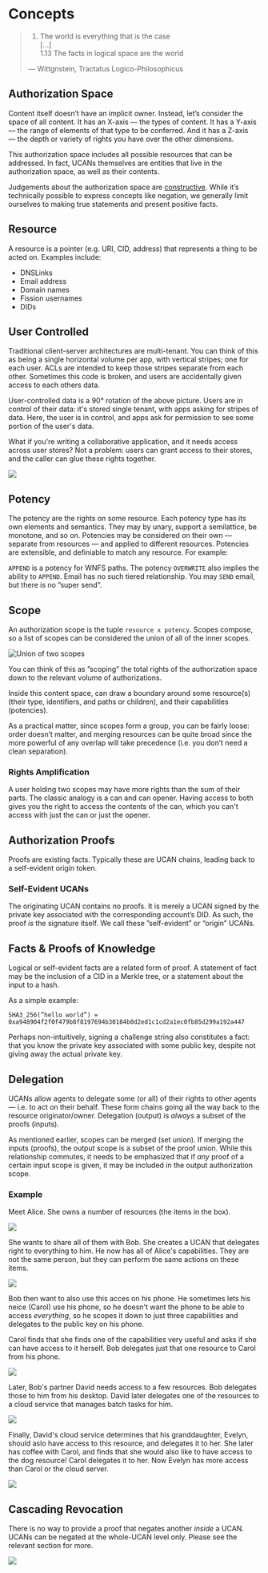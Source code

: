 # Concepts

> 1. The world is everything that is the case  
> \[...\]  
> 1.13 The facts in logical space are the world  
>   
> — Wittgnstein, Tractatus Logico-Philosophicus

## Authorization Space

Content itself doesn’t have an implicit owner. Instead, let’s consider the space of all content. It has an X-axis — the types of content. It has a Y-axis — the range of elements of that type to be conferred. And it has a Z-axis — the depth or variety of rights you have over the other dimensions.

This authorization space includes all possible resources that can be addressed. In fact, UCANs themselves are entities that live in the authorization space, as well as their contents.

Judgements about the authorization space are [constructive](https://en.wikipedia.org/wiki/Intuitionistic_logic). While it’s technically possible to express concepts like negation, we generally limit ourselves to making true statements and present positive facts.

## Resource

A resource is a pointer \(e.g. URI, CID, address\) that represents a thing to be acted on. Examples include:

* DNSLinks
* Email address
* Domain names
* Fission usernames
* DIDs

## User Controlled

Traditional client-server architectures are multi-tenant. You can think of this as being a single horizontal volume per app, with vertical stripes; one for each user. ACLs are intended to keep those stripes separate from each other. Sometimes this code is broken, and users are accidentally given access to each others data.

User-controlled data is a 90° rotation of the above picture. Users are in control of their data: it's stored single tenant, with apps asking for stripes of data. Here, the user is in control, and apps ask for permission to see some portion of the user's data.

What if you're writing a collaborative application, and it needs access across user stores? Not a problem: users can grant access to their stores, and the caller can glue these rights together.

![](../../.gitbook/assets/screen-shot-2021-05-05-at-8.16.49-pm%20%281%29.png)

## Potency

The potency are the rights on some resource. Each potency type has its own elements and semantics. They may by unary, support a semilattice, be monotone, and so on. Potencies may be considered on their own — separate from resources — and applied to different resources. Potencies are extensible, and definiable to match any resource. For example:

`APPEND` is a potency for WNFS paths. The potency `OVERWRITE` also implies the ability to `APPEND`. Email has no such tiered relationship. You may `SEND` email, but there is no ”super send”.

## Scope

An authorization scope is the tuple `resource x potency`. Scopes compose, so a list of scopes can be considered the union of all of the inner scopes.

![Union of two scopes](../../.gitbook/assets/img_0180.jpeg)

You can think of this as ”scoping” the total rights of the authorization space down to the relevant volume of authorizations.

Inside this content space, can draw a boundary around some resource\(s\) \(their type, identifiers, and paths or children\), and their capabilities \(potencies\).

As a practical matter, since scopes form a group, you can be fairly loose: order doesn’t matter, and merging resources can be quite broad since the more powerful of any overlap will take precedence \(i.e. you don’t need a clean separation\).

### Rights Amplification

A user holding two scopes may have more rights than the sum of their parts. The classic analogy is a can and can opener. Having access to both gives you the right to access the contents of the can, which you can't access with just the can or just the opener.

## Authorization Proofs

Proofs are existing facts. Typically these are UCAN chains, leading back to a self-evident origin token.



### Self-Evident UCANs

The originating UCAN contains no proofs. It is merely a UCAN signed by the private key associated with the corresponding account’s DID. As such, the proof _is_ the signature itself. We call these ”self-evident” or “origin” UCANs.

## Facts & Proofs of Knowledge

Logical or self-evident facts are a related form of proof. A statement of fact may be the inclusion of a CID in a Merkle tree, or a statement about the input to a hash.

As a simple example:

```text
SHA3_256(”hello world”) = 0xa948904f2f0f479b8f8197694b30184b0d2ed1c1cd2a1ec0fb85d299a192a447
```

Perhaps non-intuitively, signing a challenge string also constitutes a fact: that you know the private key associated with some public key, despite not giving away the actual private key.

## Delegation

UCANs allow agents to delegate some \(or all\) of their rights to other agents — i.e. to act on their behalf. These form chains going all the way back to the resource originator/owner. Delegation \(output\) is _always_ a subset of the proofs \(inputs\).

As mentioned earlier, scopes can be merged \(set union\). If merging the inputs \(proofs\), the output scope is a subset of the proof union. While this relationship commutes, it needs to be emphasized that if _any_ proof of a certain input scope is given, it may be included in the output authorization scope.

### Example

Meet Alice. She owns a number of resources \(the items in the box\).

![](../../.gitbook/assets/screen-shot-2021-08-30-at-18.16.05.png)

She wants to share all of them with Bob. She creates a UCAN that delegates right to everything to him. He now has all of Alice's capabilities. They are not the same person, but they can perform the same actions on these items.

![](../../.gitbook/assets/screen-shot-2021-08-30-at-18.18.53.png)

Bob then want to also use this acces on his phone. He sometimes lets his neice \(Carol\) use his phone, so he doesn't want the phone to be able to access _everything_, so he scopes it down to just three capabilities and delegates to the public key on his phone.

Carol finds that she finds one of the capabilities very useful and asks if she can have access to it herself. Bob delegates just that one resource to Carol from his phone.

![](../../.gitbook/assets/screen-shot-2021-08-30-at-18.14.20.png)

Later, Bob's partner David needs access to a few resources. Bob delegates those to him from his desktop. David later delegates one of the resources to a cloud service that manages batch tasks for him.

![](../../.gitbook/assets/screen-shot-2021-08-30-at-18.15.00.png)

Finally, David's cloud service determines that his granddaughter, Evelyn, should aslo have access to this resource, and delegates it to her. She later has coffee with Carol, and finds that she would also like to have access to the dog resource! Carol delegates it to her. Now Evelyn has more access than Carol or the cloud server.

![](../../.gitbook/assets/screen-shot-2021-08-30-at-18.15.05.png)

## Cascading Revocation

There is no way to provide a proof that negates another _inside_ a UCAN. UCANs can be negated at the whole-UCAN level only. Please see the relevant section for more.

![](../../.gitbook/assets/screen-shot-2021-08-30-at-18.28.02.png)

